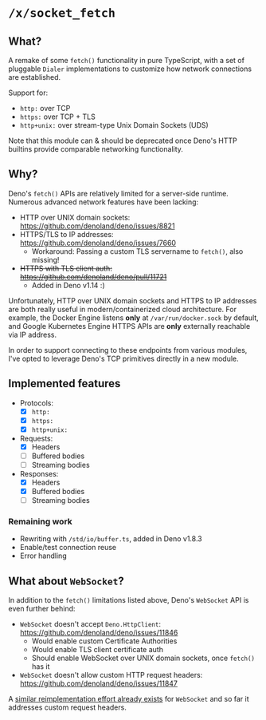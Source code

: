# `/x/socket_fetch`

## What?

A remake of some `fetch()` functionality in pure TypeScript,
with a set of pluggable `Dialer` implementations to customize
how network connections are established.

Support for:
* `http:` over TCP
* `https:` over TCP + TLS
* `http+unix:` over stream-type Unix Domain Sockets (UDS)

Note that this module can & should be deprecated
once Deno's HTTP builtins provide comparable networking functionality.

## Why?

Deno's `fetch()` APIs are relatively limited for a server-side runtime.
Numerous advanced network features have been lacking:

* HTTP over UNIX domain sockets: https://github.com/denoland/deno/issues/8821
* HTTPS/TLS to IP addresses: https://github.com/denoland/deno/issues/7660
  * Workaround: Passing a custom TLS servername to `fetch()`, also missing!
* ~~HTTPS with TLS client auth: https://github.com/denoland/deno/pull/11721~~
  * Added in Deno v1.14 :)

Unfortunately, HTTP over UNIX domain sockets and HTTPS to IP addresses are both
really useful in modern/containerized cloud architecture.
For example, the Docker Engine listens **only** at `/var/run/docker.sock` by default,
and Google Kubernetes Engine HTTPS APIs are **only** externally reachable via IP address.

In order to support connecting to these endpoints from various modules,
I've opted to leverage Deno's TCP primitives directly in a new module.

## Implemented features

* Protocols:
  * [x] `http:`
  * [x] `https:`
  * [x] `http+unix:`
* Requests:
  * [x] Headers
  * [ ] Buffered bodies
  * [ ] Streaming bodies
* Responses:
  * [x] Headers
  * [x] Buffered bodies
  * [ ] Streaming bodies

### Remaining work

* Rewriting with `/std/io/buffer.ts`, added in Deno v1.8.3
* Enable/test connection reuse
* Error handling

## What about `WebSocket`?
In addition to the `fetch()` limitations listed above,
Deno's `WebSocket` API is even further behind:

* `WebSocket` doesn't accept `Deno.HttpClient`: https://github.com/denoland/deno/issues/11846
  * Would enable custom Certificate Authorities
  * Would enable TLS client certificate auth
  * Should enable WebSocket over UNIX domain sockets, once `fetch()` has it
* `WebSocket` doesn't allow custom HTTP request headers: https://github.com/denoland/deno/issues/11847

A [similar reimplementation effort already exists](https://deno.land/x/custom_socket/)
for `WebSocket` and so far it addresses custom request headers.
